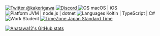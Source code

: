 [![Twitter @kakerigawa](https://img.shields.io/twitter/follow/kakerigawa?label=Twitter)](https://twitter.com/kakerigawa)
[![Discord](https://img.shields.io/discord/834256470580396043)](https://discord.gg/yzEdnuJMXv)
![OS macOS | iOS](https://img.shields.io/badge/OS-macOS%20|%20iOS-ccc)
![Platform JVM | node.js | dotnet](https://img.shields.io/badge/platform-JVM%20|%20node.js%20|%20dotnet-ccc)
![Languages Koltin | TypeScript | C#](https://img.shields.io/badge/Languages-Kotlin%20|%20TypeScript%20|%20C%23-ccc)
![Work Student](https://img.shields.io/badge/Work-Student-ccc)
[![TimeZone Japan Standard Time](https://img.shields.io/badge/TimeZone-Japan%20Standard%20Time-ccc)](https://time.is/JST)

[![Anatawa12's GitHub stats](https://github-readme-stats.vercel.app/api?username=anatawa12&theme=tokyonight&show_icons=true)](https://github.com/anuraghazra/github-readme-stats)

<!--
There's Miss detection
[![Top Langs](https://github-readme-stats.vercel.app/api/top-langs/?username=anatawa12&theme=tokyonight)](https://github.com/anuraghazra/github-readme-stats)
-->
